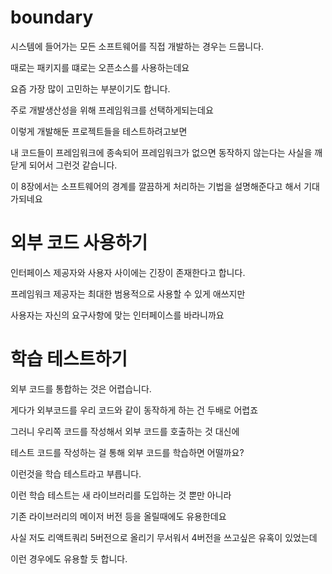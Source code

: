 # boundary

시스템에 들어가는 모든 소프트웨어를 직접 개발하는 경우는 드뭅니다.

때로는 패키지를 떄로는 오픈소스를 사용하는데요

요즘 가장 많이 고민하는 부분이기도 합니다.

주로 개발생산성을 위해 프레임워크를 선택하게되는데요

이렇게 개발해둔 프로젝트들을 테스트하려고보면

내 코드들이 프레임워크에 종속되어 프레임워크가 없으면 동작하지 않는다는 사실을 깨닫게 되어서 그런것 같습니다.


이 8장에서는 소프트웨어의 경계를 깔끔하게 처리하는 기법을 설명해준다고 해서 기대가되네요

# 외부 코드 사용하기

인터페이스 제공자와 사용자 사이에는 긴장이 존재한다고 합니다.

프레임워크 제공자는 최대한 범용적으로 사용할 수 있게 애쓰지만

사용자는 자신의 요구사항에 맞는 인터페이스를 바라니까요


# 학습 테스트하기

외부 코드를 통합하는 것은 어렵습니다.

게다가 외부코드를 우리 코드와 같이 동작하게 하는 건 두배로 어렵죠

그러니 우리쪽 코드를 작성해서 외부 코드를 호출하는 것 대신에

테스트 코드를 작성하는 걸 통해 외부 코드를 학습하면 어떨까요?

이런것을 학습 테스트라고 부릅니다.

이런 학습 테스트는 새 라이브러리를 도입하는 것 뿐만 아니라

기존 라이브러리의 메이저 버전 등을 올릴때에도 유용한데요

사실 저도 리액트쿼리 5버전으로 올리기 무서워서 4버전을 쓰고싶은 유혹이 있었는데

이런 경우에도 유용할 듯 합니다.

